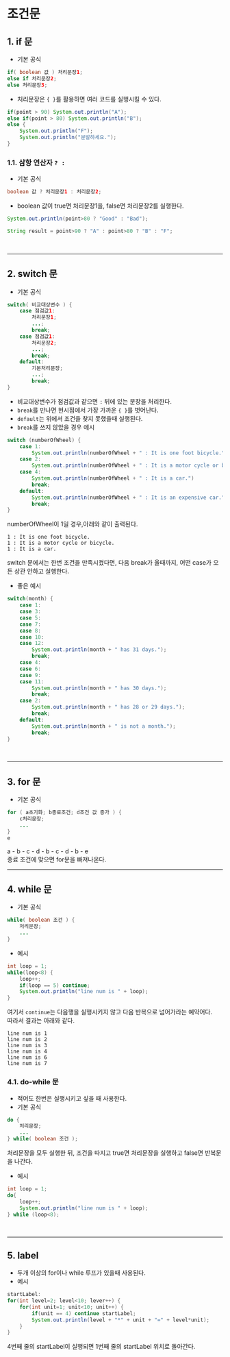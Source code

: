# 조건문
## 1. if 문
- 기본 공식
```java
if( boolean 값 ) 처리문장1;  
else if 처리문장2;  
else 처리문장3;
```
- 처리문장은 `{ }`를 활용하면 여러 코드를 실행시킬 수 있다.
```java
if(point > 90) System.out.println("A");
else if(point > 80) System.out.println("B");
else {
    System.out.println("F");
    System.out.println("분발하세요.");
}
```
### 1.1. 삼항 연산자 `? :`
- 기본 공식  
```java
boolean 값 ? 처리문장1 : 처리문장2;
```
- boolean 값이 true면 처리문장1을, false면 처리문장2를 실행한다.
```java
System.out.println(point>80 ? "Good" : "Bad");

String result = point>90 ? "A" : point>80 ? "B" : "F";
```
<br>

***
## 2. switch 문
- 기본 공식  
```java
switch( 비교대상변수 ) {
    case 점검값1:
        처리문장1;
        ...;
        break;
    case 점검값1:
        처리문장2;
        ...;
        break;
    default:
        기본처리문장;
        ...;
        break;
}
```
- 비교대상변수가 점검값과 같으면 `:` 뒤에 있는 문장을 처리한다.
- `break`를 만나면 현시점에서 가장 가까운 `{ }`를 벗어난다.
- `default`는 위에서 조건을 찾지 못했을때 실행된다.
- `break`를 쓰지 않았을 경우 예시
```java
switch (numberOfWheel) {
    case 1:
        System.out.println(numberOfWheel + " : It is one foot bicycle.")
    case 2:
        System.out.println(numberOfWheel + " : It is a motor cycle or bicycle.")
    case 4:
        System.out.println(numberOfWheel + " : It is a car.")
        break;
    default:
        System.out.println(numberOfWheel + " : It is an expensive car.")
        break;
}
```
numberOfWheel이 1일 경우,아래와 같이 출력된다.
```
1 : It is one foot bicycle.
1 : It is a motor cycle or bicycle.
1 : It is a car.
```
switch 문에서는 한번 조건을 만족시켰다면, 다음 break가 올때까지, 어떤 case가 오든 상관 안하고 실행한다.

- 좋은 예시
```java
switch(month) {
    case 1:
    case 3:
    case 5:
    case 7:
    case 8:
    case 10:
    case 12:
        System.out.println(month + " has 31 days.");
        break;
    case 4:
    case 6:
    case 9:
    case 11:
        System.out.println(month + " has 30 days.");
        break;
    case 2:
        System.out.println(month + " has 28 or 29 days.");
        break;
    default:
        System.out.println(month + " is not a month.");
        break;
}
```
<br>

***
## 3. for 문
- 기본 공식
```java
for ( a초기화; b종료조건; d조건 값 증가 ) {
    c처리문장;
    ...
}
e
```
a - b - c - d - b - c - d - b - e  
종료 조건에 맞으면 for문을 빠져나온다.
<br>

***
## 4. while 문
- 기본 공식
```java
while( boolean 조건 ) {
    처리문장;
    ...
}
```
- 예시
```java
int loop = 1;
while(loop<8) {
    loop++;
    if(loop == 5) continue;
    System.out.println("line num is " + loop);
}
```
여기서 `continue`는 다음행을 실행시키지 않고 다음 반복으로 넘어가라는 예약어다.  
따라서 결과는 아래와 같다.
```
line num is 1
line num is 2
line num is 3
line num is 4
line num is 6
line num is 7
```
### 4.1. do-while 문
- 적어도 한번은 실행시키고 싶을 때 사용한다.
- 기본 공식
```java
do {
    처리문장;
    ...
} while( boolean 조건 );
```
처리문장을 모두 실행한 뒤, 조건을 따지고 true면 처리문장을 실행하고 false면 반복문을 나간다.
- 예시
```java
int loop = 1;
do{
    loop++;
    System.out.println("line num is " + loop);
} while (loop<8);
```
<br>

***
## 5. label
- 두개 이상의 for이나 while 루프가 있을때 사용된다.
- 예시
```java
startLabel:
for(int level=2; level<10; lever++) {
    for(int unit=1; unit<10; unit++) {
        if(unit == 4) continue startLabel;
        System.out.println(level + "*" + unit + "=" + level*unit);
    }
}
```
4번째 줄의 startLabel이 실행되면 1번째 줄의 startLabel 위치로 돌아간다.